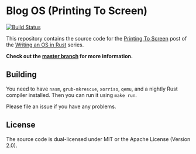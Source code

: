 # Blog OS (Printing To Screen)
[![Build Status](https://travis-ci.org/phil-opp/blog_os.svg?branch=post_4)](https://travis-ci.org/phil-opp/blog_os/branches)

This repository contains the source code for the [Printing To Screen](http://os.phil-opp.com/printing-to-screen.html) post of the [Writing an OS in Rust](http://os.phil-opp.com) series.

**Check out the [master branch](https://github.com/phil-opp/blog_os) for more information.**

## Building
You need to have `nasm`, `grub-mkrescue`, `xorriso`, `qemu`, and a nightly Rust compiler installed. Then you can run it using `make run`.

Please file an issue if you have any problems.

## License
The source code is dual-licensed under MIT or the Apache License (Version 2.0).
